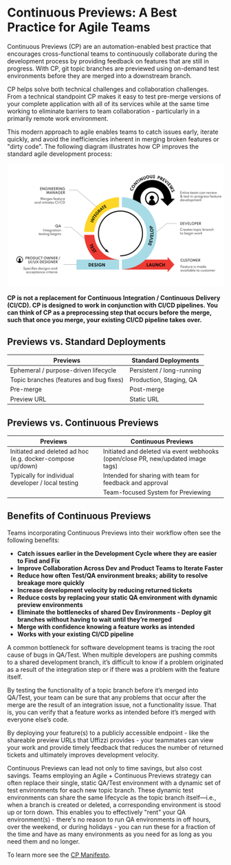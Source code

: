 # Continuous Previews: A Best Practice for Agile Teams
Continuous Previews (CP) are an automation-enabled best practice that encourages cross-functional teams to continuously collaborate during the development process by providing feedback on features that are still in progress. With CP, git topic branches are previewed using on-demand test environments before they are merged into a downstream branch. 

CP helps solve both technical challenges and collaboration challenges.  From a technical standpoint CP makes it easy to test pre-merge versions of your complete application with all of its services while at the same time working to eliminate barriers to team collaboration - particularly in a primarily remote work environment.

This modern approach to agile enables teams to catch issues early, iterate quickly, and avoid the inefficiencies inherent in merging broken features or "dirty code".  The following diagram illustrates how CP improves the standard agile development process:

![CP diagram](../assets/images/agile-with-cp.svg)

**CP is not a replacement for Continuous Integration / Continuous Delivery (CI/CD).  CP is designed to work in conjunction with CI/CD pipelines. You can think of CP as a preprocessing step that occurs before the merge, such that once you merge, your existing CI/CD pipeline takes over.**

## Previews vs. Standard Deployments

|            Previews                     | Standard Deployments        |
| --------------------------------------- | -------------------------- |
| Ephemeral / purpose-driven lifecycle    | Persistent / long-running  |
| Topic branches (features and bug fixes) | Production, Staging, QA    |
| Pre-merge                               | Post-merge                 |
| Preview URL                             | Static URL                 |


## Previews vs. Continuous Previews

|            Previews                     | Continuous Previews                        |
| --------------------------------------- | ------------------------------------------ |
| Initiated and deleted ad hoc (e.g. docker-compose up/down) | Initiated and deleted via event webhooks (open/close PR, new/updated image tags)             |
| Typically for individual developer / local testing | Intended for sharing with team for feedback and approval |
| |  Team-focused System for Previewing |

## Benefits of Continuous Previews

Teams incorporating Continuous Previews into their workflow often see the following benefits:

* **Catch issues earlier in the Development Cycle where they are easier to Find and Fix**
* **Improve Collaboration Across Dev and Product Teams to Iterate Faster**
* **Reduce how often Test/QA environment breaks; ability to resolve breakage more quickly**
* **Increase development velocity by reducing returned tickets**
* **Reduce costs by replacing your static QA environment with dynamic preview environments**
* **Eliminate the bottlenecks of shared Dev Environments - Deploy git branches without having to wait until they’re merged**
* **Merge with confidence knowing a feature works as intended**
* **Works with your existing CI/CD pipeline**

A common bottleneck for software development teams is tracing the root cause of bugs in QA/Test. When multiple developers are pushing commits to a shared development branch, it’s difficult to know if a problem originated as a result of the integration step or if there was a problem with the feature itself.

By testing the functionality of a topic branch before it’s merged into QA/Test, your team can be sure that any problems that occur after the merge are the result of an integration issue, not a functionality issue. That is, you can verify that a feature works as intended before it’s merged with everyone else’s code. 

 By deploying your feature(s) to a publicly accessible endpoint - like the shareable preview URLs that Uffizzi provides - your teammates can view your work and provide timely feedback that reduces the number of returned tickets and ultimately improves development velocity. 

Continuous Previews can lead not only to time savings, but also cost savings. Teams employing an Agile + Continuous Previews strategy can often replace their single, static QA/Test environment with a dynamic set of test environments for each new topic branch. These dynamic test environments can share the same lifecycle as the topic branch itself—i.e., when a branch is created or deleted, a corresponding environment is stood up or torn down. This enables you to effectively "rent" your QA environment(s) - there's no reason to run QA environments in off hours, over the weekend, or during holidays - you can run these for a fraction of the time and have as many environments as you need for as long as you need them and no longer.

To learn more see the [CP Manifesto](https://www.cpmanifesto.org).

